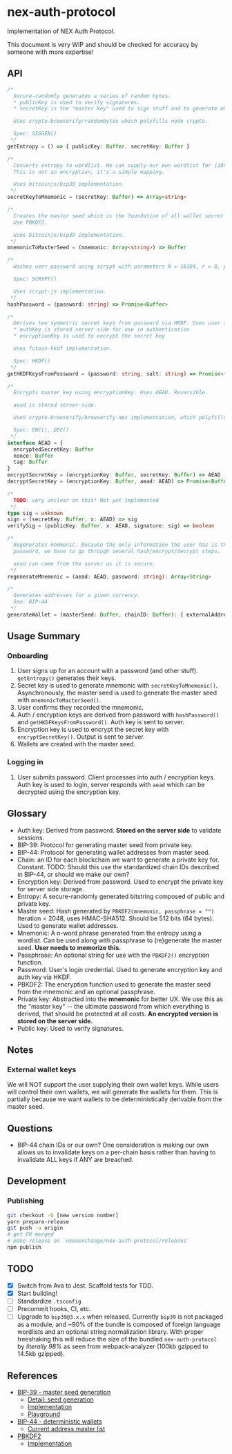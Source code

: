 # nex-auth-protocol

Implementation of NEX Auth Protocol.

This document is very WIP and should be checked for accuracy by someone with more expertise!

## API

```typescript
/*
  Secure-randomly generates a series of random bytes.
  * publicKey is used to verify signatures.
  * secretKey is the "master key" used to sign stuff and to generate mnemonic.

  Uses crypto-browserify/randombytes which polyfills node crypto.

  Spec: SIGGEN()
 */
getEntropy = () => { publicKey: Buffer, secretKey: Buffer }

/*
  Converts entropy to wordlist. We can supply our own wordlist for i18n.
  This is not an encryption, it's a simple mapping.

  Uses bitcoinjs/bip39 implementation.
 */
secretKeyToMnemonic = (secretKey: Buffer) => Array<string>

/*
  Creates the master seed which is the foundation of all wallet secret keys.
  Use PBKDF2.

  Uses bitcoinjs/bip39 implementation.
 */
mnemonicToMasterSeed = (mnemonic: Array<string>) => Buffer

/*
  Hashes user password using scrypt with parameters N = 16384, r = 8, p = 1.

  Spec: SCRYPT()

  Uses scrypt-js implementation.
 */
hashPassword = (password: string) => Promise<Buffer>

/*
  Derives two symmetric secret keys from password via HKDF. Uses user ID as salt.
  * authKey is stored server side for use in authentication
  * encryptionKey is used to encrypt the secret key

  Uses futoin-hkdf implementation.

  Spec: HKDF()
 */
getHKDFKeysFromPassword = (password: string, salt: string) => Promise<{ authKey: Buffer, encryptionKey: Buffer }>

/*
  Encrypts master key using encryptionKey. Uses AEAD. Reversible.

  aead is stored server-side.

  Uses crypto-browserify/browserify-aes implementation, which polyfills Node `crypto`.

  Spec: ENC(), DEC()
 */
interface AEAD = {
  encryptedSecretKey: Buffer
  nonce: Buffer
  tag: Buffer
}
encryptSecretKey = (encryptionKey: Buffer, secretKey: Buffer) => AEAD
decryptSecretKey = (encryptionKey: Buffer, aead: AEAD) => Promise<Buffer>

/*
  TODO: very unclear on this! Not yet implemented
 */
type sig = unknown
sign = (secretKey: Buffer, x: AEAD) => sig
verifySig = (publicKey: Buffer, x: AEAD, signature: sig) => boolean

/*
  Regenerates mnemonic. Because the only information the user has is their
  password, we have to go through several hash/encrypt/decrypt steps.

  aead can come from the server as it is secure.
 */
regenerateMnemonic = (aead: AEAD, password: string): Array<String>

/*
  Generates addresses for a given currency.
  See: BIP-44
 */
generateWallet = (masterSeed: Buffer, chainID: Buffer): { externalAddress: Buffer, internalAddress: Buffer }
```

## Usage Summary

### Onboarding

1. User signs up for an account with a password (and other stuff). `getEntropy()` generates their keys.
2. Secret key is used to generate mnemonic with `secretKeyToMnemonic()`. Asynchronously, the master seed is used to generate the master seed with `mnemonicToMasterSeed()`.
3. User confirms they recorded the mnemonic.
4. Auth / encryption keys are derived from password with `hashPassword()` and `getHKDFKeysFromPassword()`. Auth key is sent to server.
5. Encryption key is used to encrypt the secret key with `encryptSecretKey()`. Output is sent to server.
6. Wallets are created with the master seed.

### Logging in

1. User submits password. Client processes into auth / encryption keys. Auth key is used to login, server responds with `aead` which can be decrypted using the encryption key.

## Glossary

* Auth key: Derived from password. **Stored on the server side** to validate sessions.
* BIP-39: Protocol for generating master seed from private key.
* BIP-44: Protocol for generating wallet addresses from master seed.
* Chain: an ID for each blockchain we want to generate a private key for. Constant. TODO: Should this use the standardized chain IDs described in BIP-44, or should we make our own?
* Encryption key: Derived from password. Used to encrypt the private key for server side storage.
* Entropy: A secure-randomly generated bitstring composed of public and private key.
* Master seed: Hash generated by `PBKDF2(mnemonic, passphrase = "")` Iteration = 2048, uses HMAC-SHA512. Should be 512 bits (64 bytes). Used to generate wallet addresses.
* Mnemonic: A n-word phrase generated from the entropy using a wordlist. Can be used along with passphrase to (re)generate the master seed. **User needs to memorize this.**
* Passphrase: An optional string for use with the `PBKDF2()` encryption function.
* Password: User's login credential. Used to generate encryption key and auth key via HKDF.
* PBKDF2: The encryption function used to generate the master seed from the mnemonic and an optional passphrase.
* Private key: Abstracted into the **mnemonic** for better UX. We use this as the "master key" -- the ultimate password from which everything is derived, that should be protected at all costs. **An encrypted version is stored on the server side.**
* Public key: Used to verify signatures.

## Notes

### External wallet keys

We will NOT support the user supplying their own wallet keys. While users will control their own wallets, we will generate the wallets for them. This is partially because we want wallets to be deterministically derivable from the master seed.

## Questions

* BIP-44 chain IDs or our own? One consideration is making our own allows us to invalidate keys on a per-chain basis rather than having to invalidate ALL keys if ANY are breached.

## Development

### Publishing

```sh
git checkout -b [new version number]
yarn prepare-release
git push -u origin
# get PR merged
# make release on `neonexchange/nex-auth-protocol/releases`
npm publish
```

## TODO

* [x] Switch from Ava to Jest. Scaffold tests for TDD.
* [x] Start building!
* [ ] Standardize `.tsconfig`
* [ ] Precommit hooks, CI, etc.
* [ ] Upgrade to `bip39@3.x.x` when released. Currently `bip39` is not packaged as a module, and ~90% of the bundle is composed of foreign language wordlists and an optional string normalization library. With proper treeshaking this will reduce the size of the bundled `nex-auth-protocol` by _literally 98%_ as seen from webpack-analyzer (100kb gzipped to 14.5kb gzipped).

## References

* [BIP-39 - master seed generation](https://github.com/bitcoin/bips/blob/master/bip-0039.mediawiki)
  * [Detail: seed generation](https://github.com/bitcoin/bips/blob/master/bip-0039.mediawiki#from-mnemonic-to-seed)
  * [Implementation](https://github.com/bitcoinjs/bip39)
  * [Playground](https://iancoleman.io/bip39/)
* [BIP-44 - deterministic wallets](https://github.com/bitcoin/bips/blob/master/bip-0044.mediawiki)
  * [Current address master list](https://github.com/satoshilabs/slips/blob/master/slip-0044.md)
* [PBKDF2](https://en.wikipedia.org/wiki/PBKDF2)
  * [Implementation](https://github.com/crypto-browserify/pbkdf2)

